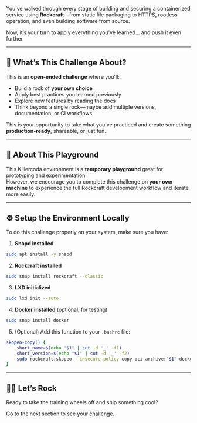 You’ve walked through every stage of building and securing a containerized service using **Rockcraft**—from static file packaging to HTTPS, rootless operation, and even building software from source.

Now, it’s your turn to apply everything you've learned... and push it even further.

---

## 🧠 What’s This Challenge About?

This is an **open-ended challenge** where you'll:

- Build a rock of **your own choice**
- Apply best practices you learned previously
- Explore new features by reading the docs
- Think beyond a single rock—maybe add multiple versions, documentation, or CI workflows

This is your opportunity to take what you've practiced and create something **production-ready**, shareable, or just fun.

---

## 🧪 About This Playground

This Killercoda environment is a **temporary playground** great for prototyping and experimentation.  
However, we encourage you to complete this challenge on **your own machine** to experience the full Rockcraft development workflow and iterate more easily.

---

## ⚙️ Setup the Environment Locally

To do this challenge properly on your system, make sure you have:

1. **Snapd installed**  

```bash
sudo apt install -y snapd
```

2. **Rockcraft installed**  

```bash
sudo snap install rockcraft --classic
```

3. **LXD initialized**  

```bash
sudo lxd init --auto
```

4. **Docker installed** (optional, for testing)  

```bash
sudo snap install docker
```

5. (Optional) Add this function to your `.bashrc` file:

```bash
skopeo-copy() {
    short_name=$(echo "$1" | cut -d '_' -f1)
    short_version=$(echo "$1" | cut -d '_' -f2)
    sudo rockcraft.skopeo --insecure-policy copy oci-archive:"$1" docker-daemon:"$short_name":"$short_version"
}
```

---

## 🧑‍💻 Let’s Rock

Ready to take the training wheels off and ship something cool?

Go to the next section to see your challenge.
